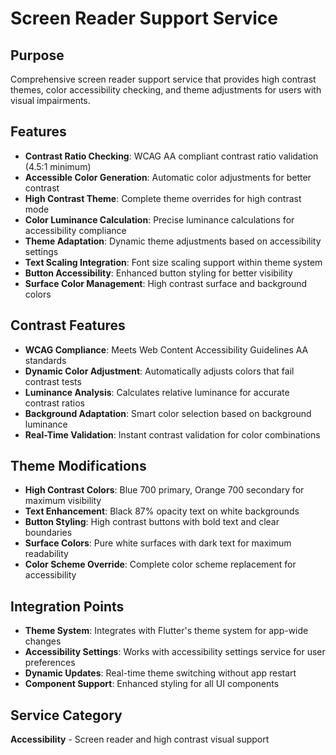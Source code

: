 # Screen Reader Support Service

## Purpose
Comprehensive screen reader support service that provides high contrast themes, color accessibility checking, and theme adjustments for users with visual impairments.

## Features
- **Contrast Ratio Checking**: WCAG AA compliant contrast ratio validation (4.5:1 minimum)
- **Accessible Color Generation**: Automatic color adjustments for better contrast
- **High Contrast Theme**: Complete theme overrides for high contrast mode
- **Color Luminance Calculation**: Precise luminance calculations for accessibility compliance
- **Theme Adaptation**: Dynamic theme adjustments based on accessibility settings
- **Text Scaling Integration**: Font size scaling support within theme system
- **Button Accessibility**: Enhanced button styling for better visibility
- **Surface Color Management**: High contrast surface and background colors

## Contrast Features
- **WCAG Compliance**: Meets Web Content Accessibility Guidelines AA standards
- **Dynamic Color Adjustment**: Automatically adjusts colors that fail contrast tests
- **Luminance Analysis**: Calculates relative luminance for accurate contrast ratios
- **Background Adaptation**: Smart color selection based on background luminance
- **Real-Time Validation**: Instant contrast validation for color combinations

## Theme Modifications
- **High Contrast Colors**: Blue 700 primary, Orange 700 secondary for maximum visibility
- **Text Enhancement**: Black 87% opacity text on white backgrounds
- **Button Styling**: High contrast buttons with bold text and clear boundaries
- **Surface Colors**: Pure white surfaces with dark text for maximum readability
- **Color Scheme Override**: Complete color scheme replacement for accessibility

## Integration Points
- **Theme System**: Integrates with Flutter's theme system for app-wide changes
- **Accessibility Settings**: Works with accessibility settings service for user preferences
- **Dynamic Updates**: Real-time theme switching without app restart
- **Component Support**: Enhanced styling for all UI components

## Service Category
**Accessibility** - Screen reader and high contrast visual support